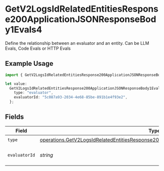 # GetV2LogsIdRelatedEntitiesResponse200ApplicationJSONResponseBody1Evals4

Define the relationship between an evaluator and an entity. Can be LLM Evals, Code Evals or HTTP Evals

## Example Usage

```typescript
import { GetV2LogsIdRelatedEntitiesResponse200ApplicationJSONResponseBody1Evals4 } from "orq-poc-typescript-multi-env-version/models/operations";

let value:
  GetV2LogsIdRelatedEntitiesResponse200ApplicationJSONResponseBody1Evals4 = {
    type: "evaluator",
    evaluatorId: "5c087a93-2034-4e68-85be-891b1e4f93e2",
  };
```

## Fields

| Field                                                                                                                                                                                              | Type                                                                                                                                                                                               | Required                                                                                                                                                                                           | Description                                                                                                                                                                                        |
| -------------------------------------------------------------------------------------------------------------------------------------------------------------------------------------------------- | -------------------------------------------------------------------------------------------------------------------------------------------------------------------------------------------------- | -------------------------------------------------------------------------------------------------------------------------------------------------------------------------------------------------- | -------------------------------------------------------------------------------------------------------------------------------------------------------------------------------------------------- |
| `type`                                                                                                                                                                                             | [operations.GetV2LogsIdRelatedEntitiesResponse200ApplicationJSONResponseBody1Evals74Type](../../models/operations/getv2logsidrelatedentitiesresponse200applicationjsonresponsebody1evals74type.md) | :heavy_check_mark:                                                                                                                                                                                 | N/A                                                                                                                                                                                                |
| `evaluatorId`                                                                                                                                                                                      | *string*                                                                                                                                                                                           | :heavy_check_mark:                                                                                                                                                                                 | The id of the resource                                                                                                                                                                             |